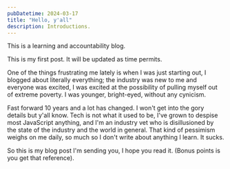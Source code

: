 ```yaml
---
pubDatetime: 2024-03-17
title: "Hello, y'all"
description: Introductions.
---
```


This is a learning and accountability blog.

This is my first post. It will be updated as time permits.

One of the things frustrating me lately is when I was just starting out, I blogged about literally everything; the industry was new to me and everyone was excited, I was excited at the possibility of pulling myself out of extreme poverty. I was younger, bright-eyed, without any cynicism.

Fast forward 10 years and a lot has changed. I won't get into the gory details but y'all know. Tech is not what it used to be, I've grown to despise most JavaScript anything, and I'm an industry vet who is disillusioned by the state of the industry and the world in general. That kind of pessimism weighs on me daily, so much so I don't write about anything I learn. It sucks.

So this is my blog post I'm sending you, I hope you read it. (Bonus points is you get that reference).
